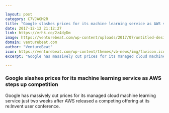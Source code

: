 ```yaml
---

layout: post
category: C7VJAGM2R
title: "Google slashes prices for its machine learning service as AWS steps up competition"
date: 2017-12-12 21:12:27
link: https://vrhk.co/2z4dyDm
image: https://venturebeat.com/wp-content/uploads/2017/07/untitled-design11.jpg?fit=780%2C553&strip=all
domain: venturebeat.com
author: "VentureBeat"
icon: https://venturebeat.com/wp-content/themes/vb-news/img/favicon.ico
excerpt: "Google has massively cut prices for its managed cloud machine learning service just two weeks after AWS released a competing offering at its re:Invent user conference."

---
```


### Google slashes prices for its machine learning service as AWS steps up competition

Google has massively cut prices for its managed cloud machine learning service just two weeks after AWS released a competing offering at its re:Invent user conference.